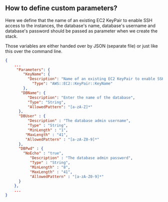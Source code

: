## How to define custom parameters?

Here we define that the name of an existing EC2 KeyPair to enable SSH access to the instances, the database's name, database's username and database's password should be passed as parameter when we create the stack.

Those variables are either handed over by JSON (separate file) or just like this over the command line.

```json
{
	...
	 "Parameters": {
		"KeyName": {
		  "Description": "Name of an existing EC2 KeyPair to enable SSH access to the instances",
			"Type": "AWS::EC2::KeyPair::KeyName"
		},
       "DBName": {
	      "Description": "Enter the name of the database",
	      "Type": "String",
	      "AllowedPattern": "[a-zA-Z]*"
      },
      "DBUser" : {
	      "Description" : "The database admin username",
	      "Type" : "String",
	      "MinLength" : "1",
         "MaxLength" : "41",
         "AllowedPattern" : "[a-zA-Z0-9]*"
      },
      "DBPwd" : {
        "NoEcho" : "true",
	       "Description" : "The database admin password",
	       "Type" : "String",
	       "MinLength" : "8",
	       "MaxLength" : "41",
	       "AllowedPattern" : "[a-zA-Z0-9]*"
      }
	},
	...
}
```